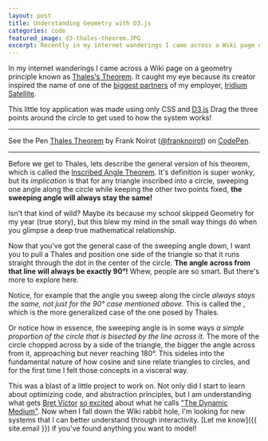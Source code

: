 ```yaml
---
layout: post
title: Understanding Geometry with D3.js
categories: code
featured_image: d3-thales-theorem.JPG
excerpt: Recently in my internet wanderings I came across a Wiki page on a geometry principle known as Thales's Theorem.
---
```


In my internet wanderings I came across a Wiki page on a geometry principle known as [Thales's Theorem](https://en.wikipedia.org/wiki/Thales%27s_theorem). It caught my eye because its creator inspired the name of one of the [biggest partners](https://www.thalesgroup.com/en) of my employer, [Iridium Satellite](https://iridium.com).

This little toy application was made using only CSS and [D3.js](http://d3js.org/) Drag the three points around the circle to get used to how the system works!

---

<p data-height="600" data-theme-id="0" data-slug-hash="BqxzRv" data-default-tab="result" data-user="franknoirot" data-pen-title="Thales Theorem" class="codepen">See the Pen <a href="https://codepen.io/franknoirot/pen/BqxzRv/">Thales Theorem</a> by Frank Noirot (<a href="https://codepen.io/franknoirot">@franknoirot</a>) on <a href="https://codepen.io">CodePen</a>.</p>
<script async src="https://static.codepen.io/assets/embed/ei.js"></script>

---

Before we get to Thales, lets describe the general version of his theorem, which is called the [Inscribed Angle Theorem](https://en.wikipedia.org/wiki/Inscribed_angle_theorem). It's definition is super wonky, but its _implication_ is that for any triangle inscribed into a circle, sweeping one angle along the circle while keeping the other two points fixed, __the sweeping angle will always stay the same!__

Isn't that kind of wild? Maybe its because my school skipped Geometry for my year (true story), but this blew my mind in the small way things do when you glimpse a deep true mathematical relationship.

Now that you've got the general case of the sweeping angle down, I want you to pull a Thales and position one side of the triangle so that it runs straight through the dot in the center of the circle. __The angle across from that line will always be exactly 90&deg;!__ Whew, people are so smart. But there's more to explore here.

Notice, for example that the angle you sweep along the circle _always stays the same, not just for the 90&deg; case mentioned above_. This is called the , which is the more generalized case of the one posed by Thales.

Or notice how in essence, the sweeping angle is in some ways _a simple proportion of the circle that is bisected by the line across it_. The more of the circle chopped across by a side of the triangle, the bigger the angle across from it, approaching but never reaching 180&deg;. This sideles into the fundamental nature of how cosine and sine relate triangles to circles, and for the first time I felt those concepts in a visceral way.

This was a blast of a little project to work on. Not only did I start to learn about optimizing code, and abstraction principles, but I am understanding what gets [Bret Victor](http://worrydream.com/LadderOfAbstraction/) [so excited](https://dynamicland.org/) about what he calls ["The Dynamic Medium"](http://worrydream.com/#!/MediaForThinkingTheUnthinkable). Now when I fall down the Wiki rabbit hole, I'm looking for new systems that I can better understand through interactivity. [Let me know]({{ site.email }}) if you've found anything you want to model!

